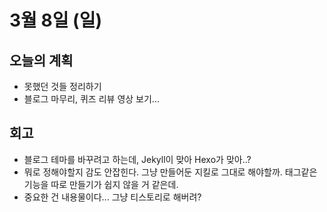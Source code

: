 # 3월 8일 \(일\)

## 오늘의 계획

* 못했던 것들 정리하기
* 블로그 마무리, 퀴즈 리뷰 영상 보기...

## 회고

* 블로그 테마를 바꾸려고 하는데, Jekyll이 맞아 Hexo가 맞아..?
* 뭐로 정해야할지 감도 안잡힌다. 그냥 만들어둔 지킬로 그대로 해야할까. 태그같은 기능을 따로 만들기가 쉽지 않을 거 같은데.
* 중요한 건 내용물이다... 그냥 티스토리로 해버려?

